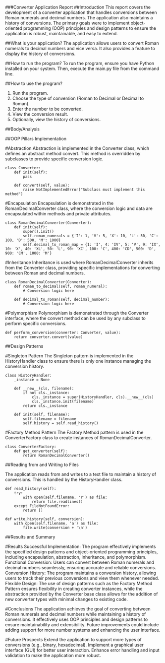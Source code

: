 ###Converter Application Report
##Introduction
This report covers the development of a converter application that handles conversions between Roman numerals and decimal numbers. The application also maintains a history of conversions. The primary goals were to implement object-oriented programming (OOP) principles and design patterns to ensure the application is robust, maintainable, and easy to extend.

##What is your application?
The application allows users to convert Roman numerals to decimal numbers and vice versa. It also provides a feature to display the history of conversions.

##How to run the program?
To run the program, ensure you have Python installed on your system. Then, execute the main.py file from the command line.

##How to use the program?
1. Run the program.
2. Choose the type of conversion (Roman to Decimal or Decimal to Roman).
3. Enter the number to be converted.
4. View the conversion result.
5. Optionally, view the history of conversions.

##Body/Analysis

##OOP Pillars Implementation

#Abstraction
Abstraction is implemented in the Converter class, which defines an abstract method convert. This method is overridden by subclasses to provide specific conversion logic.
```
class Converter:
    def init(self):
        pass

    def convert(self, value):
        raise NotImplementedError("Subclass must implement this method")
```

#Encapsulation
Encapsulation is demonstrated in the RomanDecimalConverter class, where the conversion logic and data are encapsulated within methods and private attributes.
```
class RomanDecimalConverter(Converter):
    def init(self):
        super().init()
        self.roman_numerals = {'I': 1, 'V': 5, 'X': 10, 'L': 50, 'C': 100, 'D': 500, 'M': 1000}
        self.decimal_to_roman_map = {1: 'I', 4: 'IV', 5: 'V', 9: 'IX', 10: 'X', 40: 'XL', 50: 'L', 90: 'XC', 100: 'C', 400: 'CD', 500: 'D', 900: 'CM', 1000: 'M'}
```

#Inheritance
Inheritance is used where RomanDecimalConverter inherits from the Converter class, providing specific implementations for converting between Roman and decimal numbers.
```
class RomanDecimalConverter(Converter):
    def roman_to_decimal(self, roman_numeral):
        # Conversion logic here

    def decimal_to_roman(self, decimal_number):
        # Conversion logic here
```

#Polymorphism
Polymorphism is demonstrated through the Converter interface, where the convert method can be used by any subclass to perform specific conversions.
```
def perform_conversion(converter: Converter, value):
    return converter.convert(value)
```

##Design Patterns

#Singleton Pattern
The Singleton pattern is implemented in the HistoryHandler class to ensure there is only one instance managing the conversion history.
```
class HistoryHandler:
    _instance = None

    def __new__(cls, filename):
        if not cls._instance:
            cls._instance = super(HistoryHandler, cls).__new__(cls)
            cls._instance.init(filename)
        return cls._instance

    def init(self, filename):
        self.filename = filename
        self.history = self.read_history()
```

#Factory Method Pattern
The Factory Method pattern is used in the ConverterFactory class to create instances of RomanDecimalConverter.
```
class ConverterFactory:
    def get_converter(self):
        return RomanDecimalConverter()
```

##Reading from and Writing to Files

The application reads from and writes to a text file to maintain a history of conversions. This is handled by the HistoryHandler class.
```
def read_history(self):
    try:
        with open(self.filename, 'r') as file:
            return file.readlines()
    except FileNotFoundError:
        return []

def write_history(self, conversion):
    with open(self.filename, 'a') as file:
        file.write(conversion + '\n')
```

##Results and Summary

#Results
Successful Implementation: The program effectively implements the specified design patterns and object-oriented programming principles, including encapsulation, abstraction, inheritance, and polymorphism.
Functional Conversion: Users can convert between Roman numerals and decimal numbers seamlessly, ensuring accurate and reliable conversions.
Conversion History: The program maintains a conversion history, allowing users to track their previous conversions and view them whenever needed.
Flexible Design: The use of design patterns such as the Factory Method Pattern ensures flexibility in creating converter instances, while the abstraction provided by the Converter base class allows for the addition of new converter types with minimal changes to existing code.

#Conclusions
The application achieves the goal of converting between Roman numerals and decimal numbers while maintaining a history of conversions. It effectively uses OOP principles and design patterns to ensure maintainability and extensibility. Future improvements could include adding support for more number systems and enhancing the user interface.

#Future Prospects
Extend the application to support more types of conversions (e.g., binary, hexadecimal).
Implement a graphical user interface (GUI) for better user interaction.
Enhance error handling and input validation to make the application more robust.